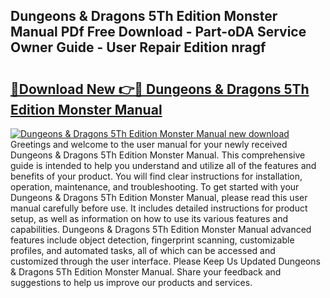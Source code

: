 ## Dungeons & Dragons 5Th Edition Monster Manual PDf Free Download - Part-oDA Service Owner Guide - User Repair Edition nragf

# <h2><a href="http://bc36808.oget.top/?id=Dungeons+%26+Dragons+5Th+Edition+Monster+Manual">🔗Download New 👉🔴 Dungeons & Dragons 5Th Edition Monster Manual</a></h2>

[![Dungeons & Dragons 5Th Edition Monster Manual new download](https://i.imgur.com/5g1atiW.png)](http://bc36808.oget.top/?id=Dungeons+%26+Dragons+5Th+Edition+Monster+Manual)
Greetings and welcome to the user manual for your newly received Dungeons & Dragons 5Th Edition Monster Manual. This comprehensive guide is intended to help you understand and utilize all of the features and benefits of your product. You will find clear instructions for installation, operation, maintenance, and troubleshooting. To get started with your Dungeons & Dragons 5Th Edition Monster Manual, please read this user manual carefully before use. It includes detailed instructions for product setup, as well as information on how to use its various features and capabilities. Dungeons & Dragons 5Th Edition Monster Manual advanced features include object detection, fingerprint scanning, customizable profiles, and automated tasks, all of which can be accessed and customized through the user interface. Please Keep Us Updated Dungeons & Dragons 5Th Edition Monster Manual. Share your feedback and suggestions to help us improve our products and services.

